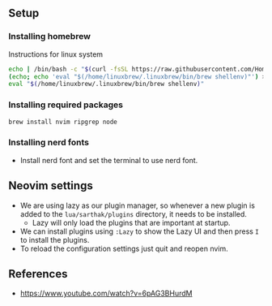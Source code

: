 ## Setup
### Installing homebrew

Instructions for linux system
```bash
echo | /bin/bash -c "$(curl -fsSL https://raw.githubusercontent.com/Homebrew/install/HEAD/install.sh)"
(echo; echo 'eval "$(/home/linuxbrew/.linuxbrew/bin/brew shellenv)"') >> ~/.bashrc
eval "$(/home/linuxbrew/.linuxbrew/bin/brew shellenv)"
```

### Installing required packages

```bash
brew install nvim ripgrep node
```

### Installing nerd fonts
- Install nerd font and set the terminal to use nerd font.

## Neovim settings
- We are using lazy as our plugin manager, so whenever a new plugin is added to the `lua/sarthak/plugins` directory, it needs to be installed.
    - Lazy will only load the plugins that are important at startup. 
- We can install plugins using `:Lazy` to show the Lazy UI and then press `I` to install the plugins.
- To reload the configuration settings just quit and reopen nvim.

## References
- https://www.youtube.com/watch?v=6pAG3BHurdM
